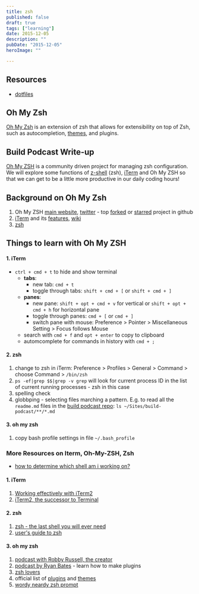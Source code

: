 ```yaml
---
title: zsh
published: false
draft: true
tags: ["learning"]
date: 2015-12-05
description: ""
pubDate: "2015-12-05"
heroImage: ""

---
```


## Resources

- [dotfiles](https://justin.abrah.ms/dotfiles/zsh.html)

## Oh My Zsh

[Oh My Zsh](https://github.com/robbyrussell/oh-my-zsh) is an extension of zsh that allows for extensibility on top of Zsh, such as autocompletion, [themes](https://github.com/robbyrussell/oh-my-zsh/wiki/themes), and plugins.

## Build Podcast Write-up

[Oh My ZSH](https://github.com/robbyrussell/oh-my-zsh) is a community driven project for managing zsh configuration. We will explore some functions of [z-shell](https://en.wikipedia.org/wiki/Z_shell) (zsh), [iTerm](https://www.iterm2.com/#/section/home) and Oh My ZSH so that we can get to be a little more productive in our daily coding hours!

## Background on Oh My Zsh

1. Oh My ZSH [main website](https://github.com/robbyrussell/oh-my-zsh), [twitter](https://twitter.com/ohmyzsh) - top [forked](https://github.com/popular/forked) or [starred](https://github.com/popular/starred) project in github
1. [iTerm](https://www.iterm2.com/#/section/home) and its [features](https://www.iterm2.com/#/section/features), [wiki](https://code.google.com/p/iterm2/w/list)
1. [zsh](https://en.wikipedia.org/wiki/Z_shell)

## Things to learn with Oh My ZSH

#### 1. iTerm

- `ctrl + cmd + t` to hide and show terminal
  - **tabs**:
    - new tab: `cmd + t`
    - toggle through tabs: `shift + cmd + [` or `shift + cmd + ]`
  - **panes**:
    - new pane: `shift + opt + cmd + v` for vertical or `shift + opt + cmd + h` for horizontal pane
    - toggle through panes: `cmd + [` or `cmd + ]`
    - switch pane with mouse: Preference > Pointer > Miscellaneous Setting > Focus follows Mouse
  - search with `cmd + f` and `opt + enter` to copy to clipboard
  - automcomplete for commands in history with `cmd + ;`

#### 2. zsh

1. change to zsh in iTerm: Preference > Profiles > General > Command > choose Command > `/bin/zsh`
1. `ps -ef|grep $$|grep -v grep` will look for current process ID in the list of current running processes - zsh in this case
1. spelling check
1. globbping - selecting files marching a pattern. E.g. to read all the `readme.md` files in the [build podcast repo](https://github.com/sayanee/Build-Podcast): `ls ~/Sites/build-podcast/**/*.md`

#### 3. oh my zsh

1. copy bash profile settings in file `~/.bash_profile`

### More Resources on Iterm, Oh-My-ZSH, Zsh

- [how to determine which shell am i working on?](https://stackoverflow.com/questions/3327013/how-to-determine-the-current-shell-im-working-on)

#### 1. iTerm

1. [Working effectively with iTerm2](https://teohm.github.com/blog/2012/03/22/working-effectively-with-iterm2/)
1. [iTerm2, the successor to Terminal](https://www.astrobetter.com/iterm2-the-successor-to-the-terminal-on-osx/)

#### 2. zsh

1. [zsh - the last shell you will ever need](https://friedcpu.wordpress.com/2007/07/24/zsh-the-last-shell-youll-ever-need/)
1. [user's guide to zsh](https://zsh.sourceforge.net/Guide/)

#### 3. oh my zsh

1. [podcast with Robby Russell, the creator](https://thechangelog.com/post/5875746546/episode-0-6-1-oh-my-zsh-with-robby-russell)
1. [podcast by Ryan Bates](https://railscasts.com/episodes/308-oh-my-zsh) - learn how to make plugins
1. [zsh lovers](https://grml.org/zsh/zsh-lovers.html)
1. official list of [plugins](https://github.com/robbyrussell/oh-my-zsh/wiki/Plugins) and [themes](https://github.com/robbyrussell/oh-my-zsh/wiki/themes)
1. [wordy neardy zsh prompt](https://zanshin.net/2012/03/09/wordy-nerdy-zsh-prompt/)

